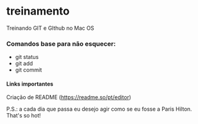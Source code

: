 # treinamento
Treinando GIT e GIthub no Mac OS

### Comandos base para não esquecer:

- git status
- git add
- git commit 

#### Links importantes
Criação de README (https://readme.so/pt/editor)


P.S.: a cada dia que passa eu desejo agir como se eu fosse a Paris Hilton. That's so hot!
